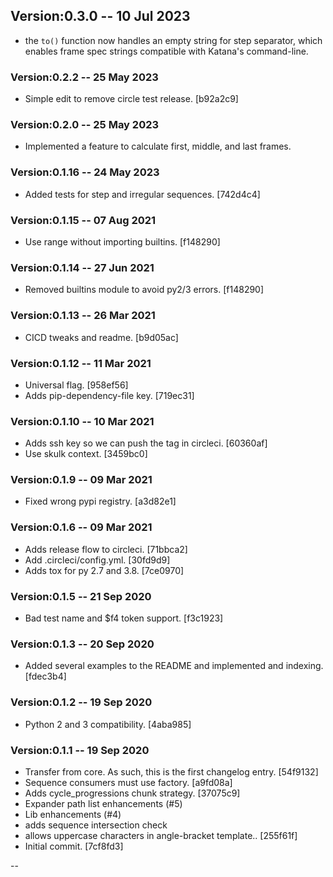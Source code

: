 ## Version:0.3.0 -- 10 Jul 2023

* the `to()` function now handles an empty string for step separator, which enables frame spec strings compatible with Katana's command-line.

### Version:0.2.2 -- 25 May 2023

* Simple edit to remove circle test release. [b92a2c9]


### Version:0.2.0 -- 25 May 2023

* Implemented a feature to calculate first, middle, and last frames.

### Version:0.1.16 -- 24 May 2023

* Added tests for step and irregular sequences. [742d4c4]

### Version:0.1.15 -- 07 Aug 2021

* Use range without importing builtins. [f148290]

### Version:0.1.14 -- 27 Jun 2021

* Removed builtins module to avoid py2/3 errors. [f148290]

### Version:0.1.13 -- 26 Mar 2021

* CICD tweaks and readme. [b9d05ac]

### Version:0.1.12 -- 11 Mar 2021

* Universal flag. [958ef56]
* Adds pip-dependency-file key. [719ec31]

### Version:0.1.10 -- 10 Mar 2021

* Adds ssh key so we can push the tag in circleci. [60360af]
* Use skulk context. [3459bc0]

### Version:0.1.9 -- 09 Mar 2021

* Fixed wrong pypi registry. [a3d82e1]

### Version:0.1.6 -- 09 Mar 2021

* Adds release flow to circleci. [71bbca2]
* Add .circleci/config.yml. [30fd9d9]
* Adds tox for py 2.7 and 3.8. [7ce0970]

### Version:0.1.5 -- 21 Sep 2020

* Bad test name and $f4 token support. [f3c1923]

### Version:0.1.3 -- 20 Sep 2020

* Added several examples to the README and implemented and indexing. [fdec3b4]
 
### Version:0.1.2 -- 19 Sep 2020

* Python 2 and 3 compatibility. [4aba985]

### Version:0.1.1 -- 19 Sep 2020

* Transfer from core. As such, this is the first changelog entry. [54f9132]
* Sequence consumers must use factory. [a9fd08a]
* Adds cycle_progressions chunk strategy. [37075c9]
* Expander path list enhancements (#5)
* Lib enhancements (#4)
* adds sequence intersection check
* allows uppercase characters in angle-bracket template.. [255f61f]
* Initial commit. [7cf8fd3]


--
